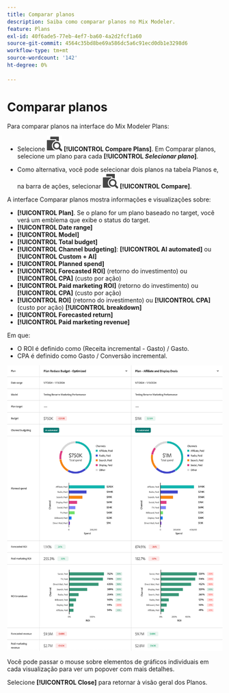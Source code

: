 ```yaml
---
title: Comparar planos
description: Saiba como comparar planos no Mix Modeler.
feature: Plans
exl-id: 40f6ade5-77eb-4ef7-ba60-4a2d2fcf1a60
source-git-commit: 4564c35bd8be69a586dc5a6c91ecd0db1e3298d6
workflow-type: tm+mt
source-wordcount: '142'
ht-degree: 0%

---
```


# Comparar planos

Para comparar planos na interface do Mix Modeler Plans:

* Selecione ![Comparar](/help/assets/icons/Compare.svg) **[!UICONTROL Compare Plans]**. Em Comparar planos, selecione um plano para cada **[!UICONTROL _Selecionar plano_]**.

* Como alternativa, você pode selecionar dois planos na tabela Planos e, na barra de ações, selecionar ![Comparar](/help/assets/icons/Compare.svg) **[!UICONTROL Compare]**.

A interface Comparar planos mostra informações e visualizações sobre:

* **[!UICONTROL Plan]**. Se o plano for um plano baseado no target, você verá um emblema que exibe o status do target.
* **[!UICONTROL Date range]**
* **[!UICONTROL Model]**
* **[!UICONTROL Total budget]**
* **[!UICONTROL Channel budgeting]**: **[!UICONTROL AI automated]** ou **[!UICONTROL Custom + AI]**
* **[!UICONTROL Planned spend]**
* **[!UICONTROL Forecasted ROI]** (retorno do investimento) ou **[!UICONTROL CPA]** (custo por ação)
* **[!UICONTROL Paid marketing ROI]** (retorno do investimento) ou **[!UICONTROL CPA]** (custo por ação)
* **[!UICONTROL ROI]** (retorno do investimento) ou **[!UICONTROL CPA]** (custo por ação) **[!UICONTROL breakdown]**
* **[!UICONTROL Forecasted return]**
* **[!UICONTROL Paid marketing revenue]**

Em que:

* O ROI é definido como (Receita incremental - Gasto) / Gasto.
* CPA é definido como Gasto / Conversão incremental.


![Comparar planos](/help/assets/compare-plans.png)

Você pode passar o mouse sobre elementos de gráficos individuais em cada visualização para ver um popover com mais detalhes.

Selecione **[!UICONTROL Close]** para retornar à visão geral dos Planos.
